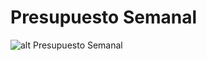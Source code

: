 # Presupuesto Semanal

![alt Presupuesto Semanal](https://fotos.subefotos.com/0fb26853df1061e7fe17c80bb463f526o.png)
